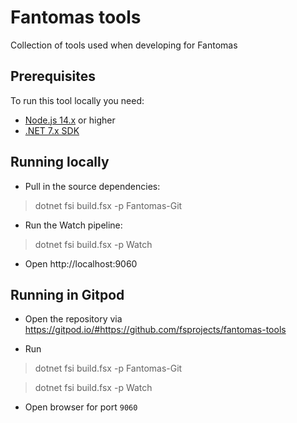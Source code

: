 # Fantomas tools

Collection of tools used when developing for Fantomas

## Prerequisites

To run this tool locally you need:

* [Node.js 14.x](https://nodejs.org/en/download/) or higher
* [.NET 7.x SDK](https://dotnet.microsoft.com/en-us/download/dotnet/7.0)

## Running locally

* Pull in the source dependencies:

> dotnet fsi build.fsx -p Fantomas-Git

* Run the Watch pipeline:

> dotnet fsi build.fsx -p Watch

* Open http://localhost:9060

## Running in Gitpod

* Open the repository via https://gitpod.io/#https://github.com/fsprojects/fantomas-tools

* Run 
> dotnet fsi build.fsx -p Fantomas-Git

> dotnet fsi build.fsx -p Watch

* Open browser for port `9060`